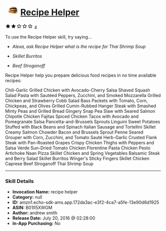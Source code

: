 # &nbsp;<img src="skill_icon" alt="Recipe Helper icon" width="36"> [Recipe Helper](http://alexa.amazon.com/#skills/amzn1.echo-sdk-ams.app.172da3ac-e3f2-4ca7-a5fe-13e90d6d1925)
![2 stars](../../images/ic_star_black_18dp_1x.png)![2 stars](../../images/ic_star_black_18dp_1x.png)![2 stars](../../images/ic_star_border_black_18dp_1x.png)![2 stars](../../images/ic_star_border_black_18dp_1x.png)![2 stars](../../images/ic_star_border_black_18dp_1x.png) 4

To use the Recipe Helper skill, try saying...

* *Alexa, ask Recipe Helper what is the recipe for Thai Shrimp Soup*

* *Skillet Burritos*

* *Beef Stroganoff*

Recipe Helper 
help you prepare delicious food recipes in no time
available recipes:

Chili-Garlic Grilled Chicken with Avocado-Cherry Salsa
Shaved Squash Salad
Pasta with Sautéed Peppers, Zucchini, and Smoked Mozzarella
Grilled Chicken and Strawberry Cobb Salad
Bass Packets with Tomato, Corn, Chickpeas, and Olives
Grilled Cumin-Rubbed Hanger Steak with Smashed Minty Peas and Grilled Bread
Gingery Snap Pea Slaw with Seared Salmon
Chipotle Chicken Fajitas
Spiced Chicken Tacos with Avocado and Pomegranate Salsa
Pancetta-and-Brussels Sprouts Linguini
Sweet Potatoes Stuffed with Black Beans and Spinach
Italian Sausage and Tortellini Skillet
Creamy Salmon Chowder
Bacon and Brussels Sprout Penne
Seared Grouper with Corn, Zucchini, and Tomato Sauté
Herb-Garlic Crusted Flank Steak with Pan-Roasted Grapes
Crispy Chicken Thighs with Peppers and Salsa Verde
Sun-Dried Tomato Chicken Florentine Pasta
Chicken Pesto Artichoke Naan Pizza
Skillet Chicken and Spring Vegetables
Balsamic Steak and Berry Salad
Skillet Burritos
Winger's Sticky Fingers
Skillet Chicken Caprese
Beef Stroganoff
Thai Shrimp Soup

***

### Skill Details

* **Invocation Name:** recipe helper
* **Category:** null
* **ID:** amzn1.echo-sdk-ams.app.172da3ac-e3f2-4ca7-a5fe-13e90d6d1925
* **ASIN:** B01II5XWGM
* **Author:** andrew smith
* **Release Date:** July 20, 2016 @ 02:28:00
* **In-App Purchasing:** No
